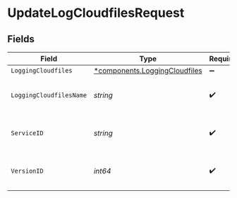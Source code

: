 # UpdateLogCloudfilesRequest


## Fields

| Field                                                                     | Type                                                                      | Required                                                                  | Description                                                               | Example                                                                   |
| ------------------------------------------------------------------------- | ------------------------------------------------------------------------- | ------------------------------------------------------------------------- | ------------------------------------------------------------------------- | ------------------------------------------------------------------------- |
| `LoggingCloudfiles`                                                       | [*components.LoggingCloudfiles](../../models/shared/loggingcloudfiles.md) | :heavy_minus_sign:                                                        | N/A                                                                       |                                                                           |
| `LoggingCloudfilesName`                                                   | *string*                                                                  | :heavy_check_mark:                                                        | The name for the real-time logging configuration.                         | test-log-endpoint                                                         |
| `ServiceID`                                                               | *string*                                                                  | :heavy_check_mark:                                                        | Alphanumeric string identifying the service.                              | SU1Z0isxPaozGVKXdv0eY                                                     |
| `VersionID`                                                               | *int64*                                                                   | :heavy_check_mark:                                                        | Integer identifying a service version.                                    | 1                                                                         |